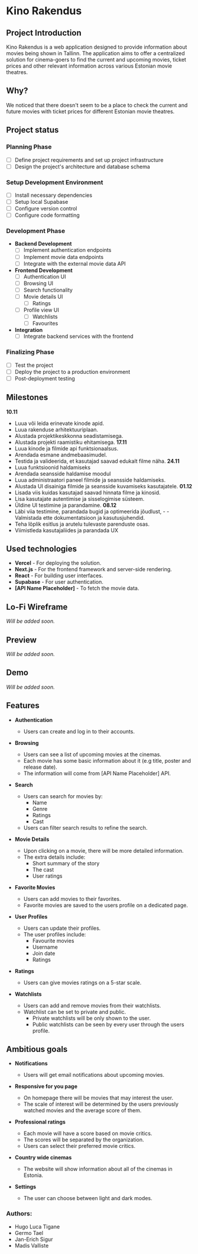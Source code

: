 # Kino Rakendus

## Project Introduction

Kino Rakendus is a web application designed to provide information about movies being shown in Tallinn. The application aims to offer a centralized solution for cinema-goers to find the current and upcoming movies, ticket prices and other relevant information across various Estonian movie theatres.

## Why?

We noticed that there doesn't seem to be a place to check the current and future movies with ticket prices for different Estonian movie theatres.

## Project status

### Planning Phase
  - [ ] Define project requirements and set up project infrastructure
  - [ ] Design the project's architecture and database schema
  
### Setup Development Environment
  - [ ] Install necessary dependencies
  - [ ] Setup local Supabase
  - [ ] Configure version control
  - [ ] Configure code formatting

### Development Phase
- **Backend Development**
    - [ ] Implement authentication endpoints
    - [ ] Implement movie data endpoints
    - [ ] Integrate with the external movie data API
  
- **Frontend Development**
  - [ ] Authentication UI
  - [ ] Browsing UI
  - [ ] Search functionality
  - [ ] Movie details UI
    - [ ] Ratings
  - [ ] Profile view UI
    - [ ] Watchlists
    - [ ] Favourites
  
- **Integration**
  - [ ] Integrate backend services with the frontend

### Finalizing Phase
  - [ ] Test the project
  - [ ] Deploy the project to a production environment
  - [ ] Post-deployment testing

## Milestones
**10.11**
   - Luua või leida erinevate kinode apid.
   - Luua rakenduse arhitektuuriplaan.
   - Alustada projektikeskkonna seadistamisega.
   - Alustada projekti raamistiku ehitamisega.
**17.11**
   - Luua kinode ja filmide api funktsionaalsus.
   - Arendada esmane andmebaasimudel.
   - Testida ja valideerida, et kasutajad saavad edukalt filme näha.
**24.11**
   - Luua funktsioonid haldamiseks
   - Arendada seansside haldamise moodul
   - Luua administraatori paneel filmide ja seansside haldamiseks.
   - Alustada UI disainiga filmide ja seansside kuvamiseks kasutajatele.
**01.12**
   - Lisada viis kuidas kasutajad saavad hinnata filme ja kinosid.
   - Lisa kasutajate autentimise ja sisselogimise süsteem.
   - Üldine UI testimine ja parandamine.
**08.12**
   - Läbi viia testimine, parandada bugid ja optimeerida jõudlust,  -  - Valmistada ette dokumentatsioon ja kasutusjuhendid.
   - Teha lõplik esitlus ja arutelu tulevaste parenduste osas.
   - Viimistleda kasutajaliides ja parandada UX
## Used technologies

- **Vercel** - For deploying the solution.
- **Next.js** - For the frontend framework and server-side rendering.
- **React** - For building user interfaces.
- **Supabase** - For user authentication.
- **[API Name Placeholder]** - To fetch the movie data.

## Lo-Fi Wireframe
_Will be added soon._

## Preview
_Will be added soon._

## Demo
_Will be added soon._

## Features

- **Authentication**

  - Users can create and log in to their accounts.

- **Browsing**

  - Users can see a list of upcoming movies at the cinemas.
  - Each movie has some basic information about it (e.g title, poster and release date).
  - The information will come from [API Name Placeholder] API.

- **Search**

  - Users can search for movies by:
    - Name
    - Genre
    - Ratings
    - Cast
  - Users can filter search results to refine the search.

- **Movie Details**

  - Upon clicking on a movie, there will be more detailed information.
  - The extra details include:
    - Short summary of the story
    - The cast
    - User ratings

- **Favorite Movies**

  - Users can add movies to their favorites.
  - Favorite movies are saved to the users profile on a dedicated page.

- **User Profiles**
  - Users can update their profiles.
  - The user profiles include:
    - Favourite movies
    - Username
    - Join date
    - Ratings
  
- **Ratings**

  - Users can give movies ratings on a 5-star scale.

- **Watchlists**
  - Users can add and remove movies from their watchlists.
  - Watchlist can be set to private and public.
    - Private watchlists will be only shown to the user.
    - Public watchlists can be seen by every user through the users profile.

## Ambitious goals

- **Notifications**
  - Users will get email notifications about upcoming movies.

- **Responsive for you page**
  - On homepage there will be movies that may interest the user.
  - The scale of interest will be determined by the users previously watched movies and the average score of them.

- **Professional ratings**
  - Each movie will have a score based on movie critics.
  - The scores will be separated by the organization.
  - Users can select their preferred movie critics.

- **Country wide cinemas**
  - The website will show information about all of the cinemas in Estonia.

- **Settings**
  - The user can choose between light and dark modes.

### Authors:

- Hugo Luca Tigane
- Germo Tael
- Jan-Erich Sigur
- Madis Valliste